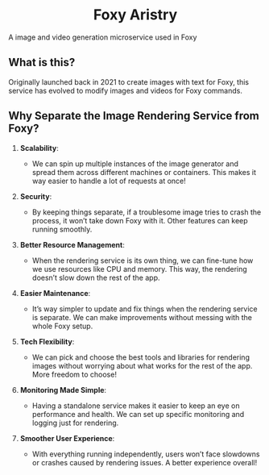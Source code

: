 <p align="center">
<h1 align="center">Foxy Aristry</h1>
<p>A image and video generation microservice used in Foxy</p>
</p>

## What is this?
Originally launched back in 2021 to create images with text for Foxy, this service has evolved to modify images and videos for Foxy commands.

## Why Separate the Image Rendering Service from Foxy?

1. **Scalability**: 
   - We can spin up multiple instances of the image generator and spread them across different machines or containers. This makes it way easier to handle a lot of requests at once!

2. **Security**: 
   - By keeping things separate, if a troublesome image tries to crash the process, it won’t take down Foxy with it. Other features can keep running smoothly.

3. **Better Resource Management**:
   - When the rendering service is its own thing, we can fine-tune how we use resources like CPU and memory. This way, the rendering doesn’t slow down the rest of the app.

4. **Easier Maintenance**:
   - It’s way simpler to update and fix things when the rendering service is separate. We can make improvements without messing with the whole Foxy setup.

5. **Tech Flexibility**:
   - We can pick and choose the best tools and libraries for rendering images without worrying about what works for the rest of the app. More freedom to choose!

6. **Monitoring Made Simple**:
   - Having a standalone service makes it easier to keep an eye on performance and health. We can set up specific monitoring and logging just for rendering.

7. **Smoother User Experience**:
   - With everything running independently, users won’t face slowdowns or crashes caused by rendering issues. A better experience overall!
